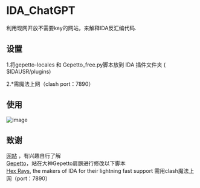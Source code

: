 # IDA_ChatGPT
利用现网开放不需要key的网站，来解释IDA反汇编代码.

## 设置
1.将gepetto-locales 和 Gepetto_free.py脚本放到 IDA 插件文件夹 ( $IDAUSR/plugins)

2.*需魔法上网（clash port：7890）

## 使用
![image](https://user-images.githubusercontent.com/50468890/234507994-08d493ce-8645-4822-ad45-9f97cac2c6e1.png)

## 致谢
[网站](https://chat12.yqcloud.top)  ，有兴趣自行了解  
[Gepetto](https://github.com/JusticeRage/Gepetto)，站在大神Gepetto肩膀进行修改以下脚本  
[Hex Rays](https://hex-rays.com/), the makers of IDA for their lightning fast support
需用clash魔法上网（port：7890）
